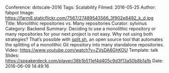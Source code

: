 Conference: dotscale-2016
Tags: Scalability
Filmed: 2016-05-25
Author: fabpot
Image: https://farm8.staticflickr.com/7567/27489543566_3f902e8492_k_d.jpg
Title: Monolithic repositories vs. Many repositories
Curator: sylvinus
Category: Backend
Summary: Deciding to use a monolithic repository or many repositories for your next project is not easy. Why not using both strategies? That’s possible with [split.sh](https://github.com/splitsh/lite), an open source tool that automates the splitting of a monolithic Git repository into many standalone repositories.
Video: https://www.youtube.com/watch?v=ZVsDA6GhKOU
Template: talk
Slides: https://speakerdeck.com/player/38b1b511ef4d405c9d3f13a50b8b1a1b
Date: 2016-06-09 14:49:16